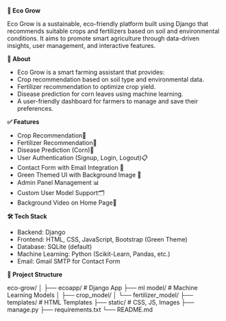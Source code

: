 **🌱 Eco Grow**
       
Eco Grow is a sustainable, eco-friendly platform built using Django that recommends suitable crops and fertilizers based on soil and environmental conditions. It aims to promote smart agriculture through data-driven insights, user management, and interactive features.

**🌟 About**

- Eco Grow is a smart farming assistant that provides:
- Crop recommendation based on soil type and environmental data.
- Fertilizer recommendation to optimize crop yield.
- Disease prediction for corn leaves using machine learning.
- A user-friendly dashboard for farmers to manage and save their preferences.

**✅ Features**

- Crop Recommendation🌱
- Fertilizer Recommendation🧪
- Disease Prediction (Corn)🌾
- User Authentication (Signup, Login, Logout)📋 
- Contact Form with Email Integration 📩 
- Green Themed UI with Background Image 🎨
- Admin Panel Management 📊 
- Custom User Model Support🗂️ 
- Background Video on Home Page🎥

**🛠️ Tech Stack**
- Backend: Django
- Frontend: HTML, CSS, JavaScript, Bootstrap (Green Theme)
- Database: SQLite (default)
- Machine Learning: Python (Scikit-Learn, Pandas, etc.)
- Email: Gmail SMTP for Contact Form

**📂 Project Structure**

eco-grow/
│
├── ecoapp/              # Django App
├── ml model/            # Machine Learning Models
│   ├── crop_model/
│   └── fertilizer_model/
├── templates/           # HTML Templates
├── static/              # CSS, JS, Images
├── manage.py
├── requirements.txt
└── README.md
   
   



